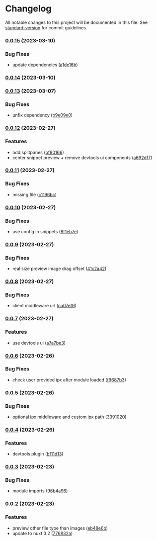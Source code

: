 # Changelog

All notable changes to this project will be documented in this file. See [standard-version](https://github.com/conventional-changelog/standard-version) for commit guidelines.

### [0.0.15](https://github.com/cssninjaStudio/nuxt-media-viewer/compare/v0.0.14...v0.0.15) (2023-03-10)


### Bug Fixes

* update dependencies ([a1de16b](https://github.com/cssninjaStudio/nuxt-media-viewer/commit/a1de16bfbdb0bfe29bd0baf864e34c891f595acf))

### [0.0.14](https://github.com/cssninjaStudio/nuxt-media-viewer/compare/v0.0.13...v0.0.14) (2023-03-10)

### [0.0.13](https://github.com/cssninjaStudio/nuxt-media-viewer/compare/v0.0.12...v0.0.13) (2023-03-07)


### Bug Fixes

* unfix dependency ([b9e09e0](https://github.com/cssninjaStudio/nuxt-media-viewer/commit/b9e09e0ea9ca2f9bdf6ad7e41d28c88980e6a0a0))

### [0.0.12](https://github.com/cssninjaStudio/nuxt-media-viewer/compare/v0.0.11...v0.0.12) (2023-02-27)


### Features

* add splitpanes ([bf80166](https://github.com/cssninjaStudio/nuxt-media-viewer/commit/bf801666a25488dafa32b10d716f3e4c205f616a))
* center snippet preview + remove devtools ui components ([a692df7](https://github.com/cssninjaStudio/nuxt-media-viewer/commit/a692df7603e91df0043a33a80f3e795941fd0614))

### [0.0.11](https://github.com/cssninjaStudio/nuxt-media-viewer/compare/v0.0.10...v0.0.11) (2023-02-27)


### Bug Fixes

* missing file ([c1196bc](https://github.com/cssninjaStudio/nuxt-media-viewer/commit/c1196bc37ec71b4feed38aa21177098ecf2d2e5c))

### [0.0.10](https://github.com/cssninjaStudio/nuxt-media-viewer/compare/v0.0.9...v0.0.10) (2023-02-27)


### Bug Fixes

* use config in snippets ([8f1eb7e](https://github.com/cssninjaStudio/nuxt-media-viewer/commit/8f1eb7e296f96ac16172497f63f954cebadd0db1))

### [0.0.9](https://github.com/cssninjaStudio/nuxt-media-viewer/compare/v0.0.8...v0.0.9) (2023-02-27)


### Bug Fixes

* real size preview image drag offset ([41c2a42](https://github.com/cssninjaStudio/nuxt-media-viewer/commit/41c2a426c6766f8d839330ab4390a82a831ffa0d))

### [0.0.8](https://github.com/cssninjaStudio/nuxt-media-viewer/compare/v0.0.7...v0.0.8) (2023-02-27)


### Bug Fixes

* client middleware url ([ca07ef9](https://github.com/cssninjaStudio/nuxt-media-viewer/commit/ca07ef92fbf36fdc50b39866c8efde169e758d9d))

### [0.0.7](https://github.com/cssninjaStudio/nuxt-media-viewer/compare/v0.0.6...v0.0.7) (2023-02-27)


### Features

* use devtools ui ([a7a7be3](https://github.com/cssninjaStudio/nuxt-media-viewer/commit/a7a7be3d8e28e15d80f8e7ee4ebb814ed8996c0c))

### [0.0.6](https://github.com/cssninjaStudio/nuxt-media-viewer/compare/v0.0.5...v0.0.6) (2023-02-26)


### Bug Fixes

* check user provided ipx after module loaded ([f9687b3](https://github.com/cssninjaStudio/nuxt-media-viewer/commit/f9687b341807b9922d60c5904f8d497c37c5d6fa))

### [0.0.5](https://github.com/cssninjaStudio/nuxt-media-viewer/compare/v0.0.4...v0.0.5) (2023-02-26)


### Bug Fixes

* optional ipx middleware and custom ipx path ([3391020](https://github.com/cssninjaStudio/nuxt-media-viewer/commit/339102054cea952da62f5f7f346f16dbd63fc466))

### [0.0.4](https://github.com/cssninjaStudio/nuxt-media-viewer/compare/v0.0.3...v0.0.4) (2023-02-26)


### Features

* devtools plugin ([bf11d13](https://github.com/cssninjaStudio/nuxt-media-viewer/commit/bf11d139cc4d902c063724f5f6dc44a239274a13))

### [0.0.3](https://github.com/cssninjaStudio/nuxt-media-viewer/compare/v0.0.2...v0.0.3) (2023-02-23)


### Bug Fixes

* module imports ([96b4a96](https://github.com/cssninjaStudio/nuxt-media-viewer/commit/96b4a96d889be42b2cfcc9215c7cef7999e835e2))

### 0.0.2 (2023-02-23)


### Features

* preview other file type than images ([eb48e6b](https://github.com/cssninjaStudio/nuxt-media-viewer/commit/eb48e6b99707197000225eccb3c000709c5d78c6))
* update to nuxt 3.2 ([776832a](https://github.com/cssninjaStudio/nuxt-media-viewer/commit/776832a6fae3d56d94f38784dec7ada49914c7f2))
